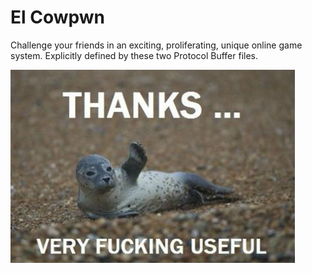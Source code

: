 # El Cowpwn

Challenge your friends in an exciting, proliferating, unique online game system. Explicitly defined by these two Protocol Buffer files.

![](vfu.png)
